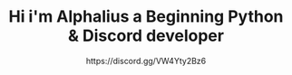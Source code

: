 <h1 align="center"> Hi i'm Alphalius a Beginning Python & Discord developer </h1>
<p align="center"> https://discord.gg/VW4Yty2Bz6 </p>
